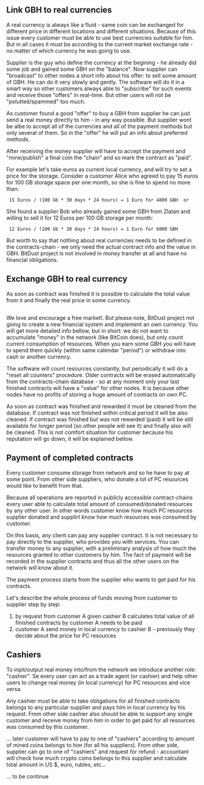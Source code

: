 



## Link GBH to real currencies

A real currency is always like a fluid - same coin can be exchanged for different price in different locations and different situations. Because of this issue every customer must be able to use best currencies suitable for him. But in all cases it must be according to the current market exchange rate - no matter of which currency he was going to use.

Supplier is the guy who define the currency at the begining - he already did some job and gained some GBH on the "balance".
Now supplier can "broadcast" to other nodes a short info about his offer: to sell some amount of GBH. He can do it very slowly and gently. The software will do it in a smart way so other customers always able to "subscribe" for such events and receive those "offers" in real-time. But other users will not be "polutted/spammed" too much.

As customer found a good "offer" to buy a GBH from supplier he can just send a real money directly to him - in any way possible. But supplier wont be albe to accept all of the currencies and all of the payment methods but only several of them. So in the "offer" he will put an info about preferred methods.

After receiving the money supplier will have to accept the payment and "mine/publish" a final coin the "chain" and so mark the contract as "paid".

For example let's take euros as current local currency, and will try to set a price for the storage. 
Consider a customer Alice who agreed to pay 15 euros for 100 GB storage space per one month, so she is fine to spend no more than:

     15 Euros / (100 Gb * 30 days * 24 hours) = 1 Euro for 4800 GBH  or 

She found a supplier Bob who already gained some GBH from Zlatan and willing to sell it for 12 Euros per 100 GB storage per month:

     12 Euros / (100 Gb * 30 days * 24 hours) = 1 Euro for 6000 GBH

But worth to say that nothing about real currencies needs to be defined in the contracts-chain - we only need the actual contract info and the value in GBH. BitDust project is not involved in money transfer at all and have no financial obligations.




## Exchange GBH to real currency


As soon as contract was finished it is possible to calculate the total value from it and finally the real price in some currency.

## 

We love and encourage a free market!. But please note, BitDust project not going to create a new financial system and implement an own currency. You will get more detailed info bellow, but in short: we do not want to accumulate "money" in the network (like BitCoin does), but only count current consumption of resources. When you earn some GBH you will have to spend them quickly (within same calendar "period") or withdraw into cash or another currency.

The software will count resources constantly, but periodically it will do a "reset all counters" procedure. Older contracts will be erased automatically from the contracts-chain database - so at any moment only your last finished contracts will have a "value" for other nodes. It is because other nodes have no profits of storing a huge amount of contracts on own PC.

As soon as contract was finished and rewarded it must be cleaned from the database. If contract was not finished within critical period it will be also cleaned. If contract was finished but was not rewarded (paid) it will be still available for longer period (so other people will see it) and finally also will be cleaned. This is not comfort situation for customer because his reputation will go down, it will be explained bellow.





## Payment of completed contracts

Every customer consume storage from network and so he have to pay at some point. From other side suppliers, who donate a lot of PC resources would like to benefit from that.

Because all operations are reported in publicly accessible contract-chains every user able to calculate total amount of consumed/donated resources by any other user. In other words customer know how much PC resources supplier donated and supplirt know how much resources was consumed by customer.

On this basis, any client can pay any supplier contract. It is not necessary to pay directly to the supplier, who provides you with services. You can transfer money to any supplier, with a preliminary analysis of how much the resources granted to other customers by him. The fact of payment will be recorded in the supplier contracts and thus all the other users on the network will know about it.

The payment process starts from the supplier who wants to get paid for his contracts.



Let's describe the whole process of funds moving from customer to supplier step by step:

1. by request from customer A given cashier B calculates total value of all finished contracts by customer A needs to be paid
2. customer A send money in local currency to cashier B - previously they decide about the price for PC resources






## Cashiers

To inpit/output real money into/from the network we introduce another role: "cashier". Se every user can act as a trade agent (or cashier) and help other users to change real money (in local currency) for PC resources and vice versa.

Any cashier must be able to take obligations for all finished contracts belongs to any particular supplier and pays him in local currency by his request. From other side cashier also should be able to support any single customer and receive money from him in order to get paid for all resources was consumed by this customer.



... later customer will have to pay to one of "cashiers" according to amount of mined coins belongs to him (for all his suppliers). From other side, supplier can go to one of "cashiers" and request for refund - accountant will check how much crypto coins belongs to this supplier and calculate total amount in US $, euro, rubles, etc…

... to be continue


